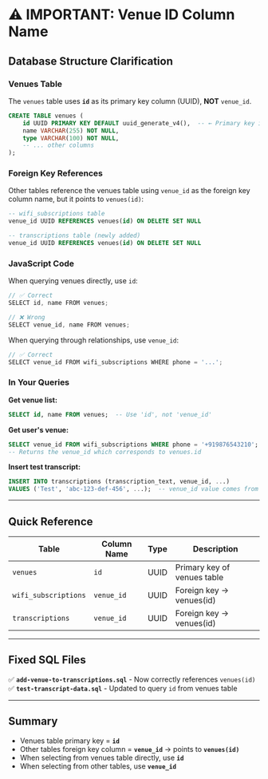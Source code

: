 # ⚠️ IMPORTANT: Venue ID Column Name

## Database Structure Clarification

### Venues Table
The `venues` table uses **`id`** as its primary key column (UUID), **NOT** `venue_id`.

```sql
CREATE TABLE venues (
    id UUID PRIMARY KEY DEFAULT uuid_generate_v4(),  -- ← Primary key is 'id'
    name VARCHAR(255) NOT NULL,
    type VARCHAR(100) NOT NULL,
    -- ... other columns
);
```

### Foreign Key References
Other tables reference the venues table using `venue_id` as the foreign key column name, but it points to `venues(id)`:

```sql
-- wifi_subscriptions table
venue_id UUID REFERENCES venues(id) ON DELETE SET NULL

-- transcriptions table (newly added)
venue_id UUID REFERENCES venues(id) ON DELETE SET NULL
```

### JavaScript Code
When querying venues directly, use `id`:
```javascript
// ✅ Correct
SELECT id, name FROM venues;

// ❌ Wrong  
SELECT venue_id, name FROM venues;
```

When querying through relationships, use `venue_id`:
```javascript
// ✅ Correct
SELECT venue_id FROM wifi_subscriptions WHERE phone = '...';
```

### In Your Queries

**Get venue list:**
```sql
SELECT id, name FROM venues;  -- Use 'id', not 'venue_id'
```

**Get user's venue:**
```sql
SELECT venue_id FROM wifi_subscriptions WHERE phone = '+919876543210';
-- Returns the venue_id which corresponds to venues.id
```

**Insert test transcript:**
```sql
INSERT INTO transcriptions (transcription_text, venue_id, ...)
VALUES ('Test', 'abc-123-def-456', ...);  -- venue_id value comes from venues.id
```

---

## Quick Reference

| Table | Column Name | Type | Description |
|-------|-------------|------|-------------|
| `venues` | `id` | UUID | Primary key of venues table |
| `wifi_subscriptions` | `venue_id` | UUID | Foreign key → venues(id) |
| `transcriptions` | `venue_id` | UUID | Foreign key → venues(id) |

---

## Fixed SQL Files

✅ **`add-venue-to-transcriptions.sql`** - Now correctly references `venues(id)`
✅ **`test-transcript-data.sql`** - Updated to query `id` from venues table

---

## Summary

- Venues table primary key = **`id`**
- Other tables foreign key column = **`venue_id`** → points to **`venues(id)`**
- When selecting from venues table directly, use **`id`**
- When selecting from other tables, use **`venue_id`**
